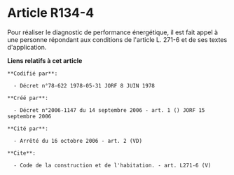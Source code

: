 # Article R134-4

Pour réaliser le diagnostic de performance énergétique, il est fait appel à une personne répondant aux conditions de
l'article L. 271-6 et de ses textes d'application.

**Liens relatifs à cet article**

	**Codifié par**:

	  - Décret n°78-622 1978-05-31 JORF 8 JUIN 1978

	**Créé par**:

	  - Décret n°2006-1147 du 14 septembre 2006 - art. 1 () JORF 15 septembre 2006

	**Cité par**:

	  - Arrêté du 16 octobre 2006 - art. 2 (VD)

	**Cite**:

	  - Code de la construction et de l'habitation. - art. L271-6 (V)
